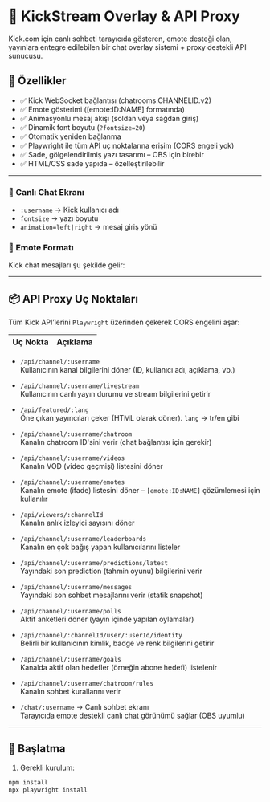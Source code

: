 # 🎥 KickStream Overlay & API Proxy

Kick.com için canlı sohbeti tarayıcıda gösteren, emote desteği olan, yayınlara entegre edilebilen bir chat overlay sistemi + proxy destekli API sunucusu.

## 🚀 Özellikler

- ✅ Kick WebSocket bağlantısı (chatrooms.CHANNELID.v2)
- ✅ Emote gösterimi ([emote:ID:NAME] formatında)
- ✅ Animasyonlu mesaj akışı (soldan veya sağdan giriş)
- ✅ Dinamik font boyutu (`?fontsize=20`)
- ✅ Otomatik yeniden bağlanma
- ✅ Playwright ile tüm API uç noktalarına erişim (CORS engeli yok)
- ✅ Sade, gölgelendirilmiş yazı tasarımı – OBS için birebir
- ✅ HTML/CSS sade yapıda – özelleştirilebilir

---

### 🎤 Canlı Chat Ekranı

- `:username` → Kick kullanıcı adı
- `fontsize` → yazı boyutu
- `animation=left|right` → mesaj giriş yönü

### 💬 Emote Formatı
Kick chat mesajları şu şekilde gelir:

---

## 📦 API Proxy Uç Noktaları

Tüm Kick API’lerini `Playwright` üzerinden çekerek CORS engelini aşar:

| Uç Nokta | Açıklama |
|---------|----------|
- `/api/channel/:username`  
  Kullanıcının kanal bilgilerini döner (ID, kullanıcı adı, açıklama, vb.)

- `/api/channel/:username/livestream`  
  Kullanıcının canlı yayın durumu ve stream bilgilerini getirir

- `/api/featured/:lang`  
  Öne çıkan yayıncıları çeker (HTML olarak döner). `lang` → tr/en gibi

- `/api/channel/:username/chatroom`  
  Kanalın chatroom ID'sini verir (chat bağlantısı için gerekir)

- `/api/channel/:username/videos`  
  Kanalın VOD (video geçmişi) listesini döner

- `/api/channel/:username/emotes`  
  Kanalın emote (ifade) listesini döner – `[emote:ID:NAME]` çözümlemesi için kullanılır

- `/api/viewers/:channelId`  
  Kanalın anlık izleyici sayısını döner

- `/api/channel/:username/leaderboards`  
  Kanalın en çok bağış yapan kullanıcılarını listeler

- `/api/channel/:username/predictions/latest`  
  Yayındaki son prediction (tahmin oyunu) bilgilerini verir

- `/api/channel/:username/messages`  
  Yayındaki son sohbet mesajlarını verir (statik snapshot)

- `/api/channel/:username/polls`  
  Aktif anketleri döner (yayın içinde yapılan oylamalar)

- `/api/channel/:channelId/user/:userId/identity`  
  Belirli bir kullanıcının kimlik, badge ve renk bilgilerini getirir

- `/api/channel/:username/goals`  
  Kanalda aktif olan hedefler (örneğin abone hedefi) listelenir

- `/api/channel/:username/chatroom/rules`  
  Kanalın sohbet kurallarını verir

- `/chat/:username` → Canlı sohbet ekranı  
  Tarayıcıda emote destekli canlı chat görünümü sağlar (OBS uyumlu)


---



## 🧪 Başlatma

1. Gerekli kurulum:
```bash
npm install
npx playwright install
```
